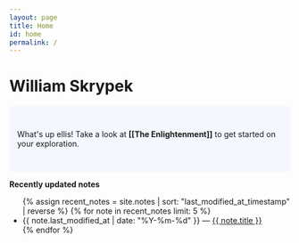 ```yaml
---
layout: page
title: Home
id: home
permalink: /
---
```


# William Skrypek

<p style="padding: 3em 1em; background: #f5f7ff; border-radius: 4px;">
  What's up ellis! Take a look at <span style="font-weight: bold">[[The Enlightenment]]</span> to get started on your exploration.
</p>

<strong>Recently updated notes</strong>

<ul>
  {% assign recent_notes = site.notes | sort: "last_modified_at_timestamp" | reverse %}
  {% for note in recent_notes limit: 5 %}
    <li>
      {{ note.last_modified_at | date: "%Y-%m-%d" }} — <a class="internal-link" href="{{ site.baseurl }}{{ note.url }}">{{ note.title }}</a>
    </li>
  {% endfor %}
</ul>

<style>
  .wrapper {
    max-width: 46em;
  }
</style>
